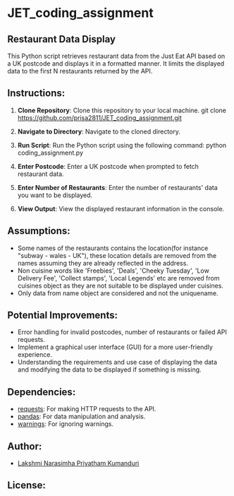 # JET_coding_assignment

## Restaurant Data Display

This Python script retrieves restaurant data from the Just Eat API based on a UK postcode and displays it in a formatted manner. It limits the displayed data to the first N restaurants returned by the API.

## Instructions:

1. **Clone Repository**: Clone this repository to your local machine.
git clone https://github.com/prisa2811/JET_coding_assignment.git

2. **Navigate to Directory**: Navigate to the cloned directory.

4. **Run Script**: Run the Python script using the following command:
python coding_assignment.py

5. **Enter Postcode**: Enter a UK postcode when prompted to fetch restaurant data.

6. **Enter Number of Restaurants**: Enter the number of restaurants' data you want to be displayed.

7. **View Output**: View the displayed restaurant information in the console.

## Assumptions:
- Some names of the restaurants contains the location(for instance "subway - wales - UK"), these location details are removed from the names assuming they are already reflected in the address.
- Non cuisine words like 'Freebies', 'Deals', 'Cheeky Tuesday', 'Low Delivery Fee', 'Collect stamps', 'Local Legends' etc are removed from cuisines object as they are not suitable to be displayed under cuisines. 
- Only data from name object are considered and not the uniquename. 


## Potential Improvements:
- Error handling for invalid postcodes, number of restaurants or failed API requests.
- Implement a graphical user interface (GUI) for a more user-friendly experience.
- Understanding the requirements and use case of displaying the data and modifying the data to be displayed if something is missing.

## Dependencies:

- [requests](https://pypi.org/project/requests/): For making HTTP requests to the API.
- [pandas](https://pypi.org/project/pandas/): For data manipulation and analysis.
- [warnings](https://docs.python.org/3/library/warnings.html): For ignoring warnings.

## Author:

- [Lakshmi Narasimha Priyatham Kumanduri](https://github.com/prisa2811)

## License:
